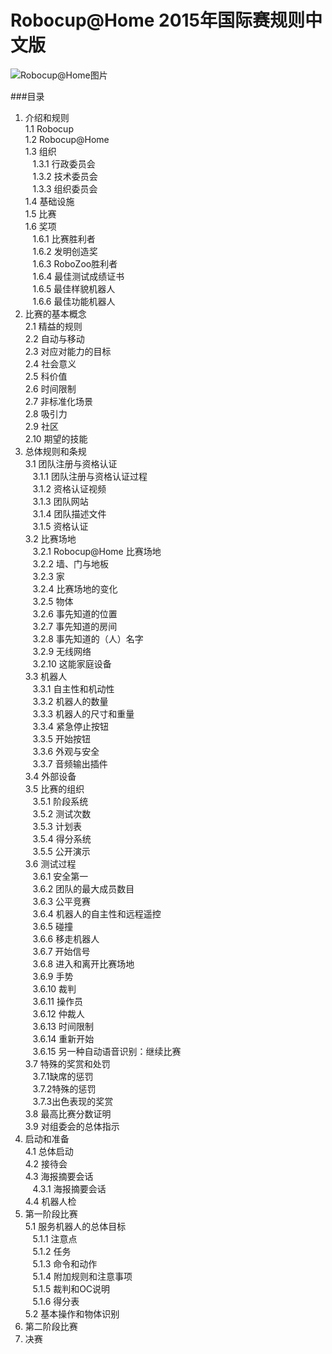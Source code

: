 # Robocup@Home 2015年国际赛规则中文版
![Robocup@Home图片][1]

###目录

1. 介绍和规则<br>
1.1 Robocup<br>
1.2 Robocup@Home<br>
1.3 组织<br>
&nbsp;&nbsp;&nbsp;1.3.1 行政委员会<br>
&nbsp;&nbsp;&nbsp;1.3.2 技术委员会<br>
&nbsp;&nbsp;&nbsp;1.3.3 组织委员会<br>
1.4 基础设施<br>
1.5 比赛<br>
1.6 奖项<br>
&nbsp;&nbsp;&nbsp;1.6.1 比赛胜利者<br>
&nbsp;&nbsp;&nbsp;1.6.2 发明创造奖<br>
&nbsp;&nbsp;&nbsp;1.6.3 RoboZoo胜利者<br>
&nbsp;&nbsp;&nbsp;1.6.4 最佳测试成绩证书<br>
&nbsp;&nbsp;&nbsp;1.6.5 最佳样貌机器人<br>
&nbsp;&nbsp;&nbsp;1.6.6 最佳功能机器人<br>
2. 比赛的基本概念<br>
2.1 精益的规则<br>
2.2 自动与移动<br>
2.3 对应对能力的目标<br>
2.4 社会意义<br>
2.5 科价值<br>
2.6 时间限制<br>
2.7 非标准化场景<br>
2.8 吸引力<br>
2.9 社区<br>
2.10 期望的技能<br>
3. 总体规则和条规<br>
3.1 团队注册与资格认证<br>
&nbsp;&nbsp;&nbsp;3.1.1 团队注册与资格认证过程<br>
&nbsp;&nbsp;&nbsp;3.1.2 资格认证视频<br>
&nbsp;&nbsp;&nbsp;3.1.3 团队网站<br>
&nbsp;&nbsp;&nbsp;3.1.4 团队描述文件<br>
&nbsp;&nbsp;&nbsp;3.1.5 资格认证<br>
3.2 比赛场地<br>
&nbsp;&nbsp;&nbsp;3.2.1 Robocup@Home 比赛场地<br>
&nbsp;&nbsp;&nbsp;3.2.2 墙、门与地板<br>
&nbsp;&nbsp;&nbsp;3.2.3 家<br>
&nbsp;&nbsp;&nbsp;3.2.4 比赛场地的变化<br>
&nbsp;&nbsp;&nbsp;3.2.5 物体<br>
&nbsp;&nbsp;&nbsp;3.2.6 事先知道的位置<br>
&nbsp;&nbsp;&nbsp;3.2.7 事先知道的房间<br>
&nbsp;&nbsp;&nbsp;3.2.8 事先知道的（人）名字<br>
&nbsp;&nbsp;&nbsp;3.2.9 无线网络<br>
&nbsp;&nbsp;&nbsp;3.2.10 这能家庭设备<br>
3.3 机器人<br>
&nbsp;&nbsp;&nbsp;3.3.1 自主性和机动性<br>
&nbsp;&nbsp;&nbsp;3.3.2 机器人的数量<br>
&nbsp;&nbsp;&nbsp;3.3.3 机器人的尺寸和重量<br>
&nbsp;&nbsp;&nbsp;3.3.4 紧急停止按钮<br>
&nbsp;&nbsp;&nbsp;3.3.5 开始按钮<br>
&nbsp;&nbsp;&nbsp;3.3.6 外观与安全<br>
&nbsp;&nbsp;&nbsp;3.3.7 音频输出插件<br>
3.4 外部设备<br>
3.5 比赛的组织<br>
&nbsp;&nbsp;&nbsp;3.5.1 阶段系统<br>
&nbsp;&nbsp;&nbsp;3.5.2 测试次数<br>
&nbsp;&nbsp;&nbsp;3.5.3 计划表<br>
&nbsp;&nbsp;&nbsp;3.5.4 得分系统<br>
&nbsp;&nbsp;&nbsp;3.5.5 公开演示<br>
3.6 测试过程<br>
&nbsp;&nbsp;&nbsp;3.6.1 安全第一<br>
&nbsp;&nbsp;&nbsp;3.6.2 团队的最大成员数目<br>
&nbsp;&nbsp;&nbsp;3.6.3 公平竞赛<br>
&nbsp;&nbsp;&nbsp;3.6.4 机器人的自主性和远程遥控<br>
&nbsp;&nbsp;&nbsp;3.6.5 碰撞<br>
&nbsp;&nbsp;&nbsp;3.6.6 移走机器人<br>
&nbsp;&nbsp;&nbsp;3.6.7 开始信号<br>
&nbsp;&nbsp;&nbsp;3.6.8 进入和离开比赛场地<br>
&nbsp;&nbsp;&nbsp;3.6.9 手势<br>
&nbsp;&nbsp;&nbsp;3.6.10 裁判<br>
&nbsp;&nbsp;&nbsp;3.6.11 操作员<br>
&nbsp;&nbsp;&nbsp;3.6.12 仲裁人<br>
&nbsp;&nbsp;&nbsp;3.6.13 时间限制<br>
&nbsp;&nbsp;&nbsp;3.6.14 重新开始<br>
&nbsp;&nbsp;&nbsp;3.6.15 另一种自动语音识别：继续比赛<br>
3.7 特殊的奖赏和处罚<br>
&nbsp;&nbsp;&nbsp;3.7.1缺席的惩罚<br>
&nbsp;&nbsp;&nbsp;3.7.2特殊的惩罚<br>
&nbsp;&nbsp;&nbsp;3.7.3出色表现的奖赏<br>
3.8 最高比赛分数证明<br>
3.9 对组委会的总体指示<br>
4. 启动和准备<br>
4.1 总体启动<br>
4.2 接待会<br>
4.3 海报摘要会话<br>
&nbsp;&nbsp;&nbsp;4.3.1 海报摘要会话<br>
4.4 机器人检<br>
5. 第一阶段比赛<br>
5.1 服务机器人的总体目标<br>
&nbsp;&nbsp;&nbsp;5.1.1 注意点<br>
&nbsp;&nbsp;&nbsp;5.1.2 任务<br>
&nbsp;&nbsp;&nbsp;5.1.3 命令和动作<br>
&nbsp;&nbsp;&nbsp;5.1.4 附加规则和注意事项<br>
&nbsp;&nbsp;&nbsp;5.1.5 裁判和OC说明<br>
&nbsp;&nbsp;&nbsp;5.1.6 得分表<br>
5.2 基本操作和物体识别
&nbsp;&nbsp;&nbsp;
&nbsp;&nbsp;&nbsp;
&nbsp;&nbsp;&nbsp;
&nbsp;&nbsp;&nbsp;
6. 第二阶段比赛<br>
7. 决赛<br>

[1]:http://7xn1ex.com1.z0.glb.clouddn.com/Robocup_pic.png
